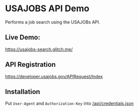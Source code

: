 # USAJOBS API Demo

Performs a job search using the USAJOBs API.

## Live Demo: 

https://usajobs-search.glitch.me/

## API Registration

https://developer.usajobs.gov/APIRequest/Index

## Installation

Put `User-Agent` and `Authorization-Key` into  [/api/credentials.json](https://github.com/raymondlaw/usajobs-api/blob/master/api/credentials.json)
